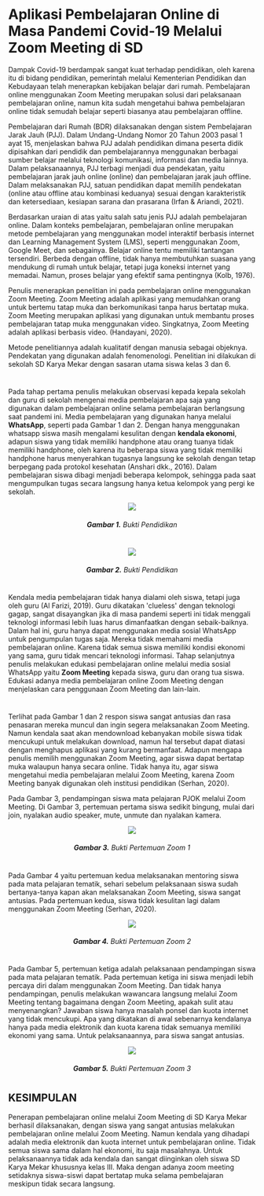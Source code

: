 # Aplikasi Pembelajaran Online di Masa Pandemi Covid-19 Melalui Zoom Meeting di SD

Dampak Covid-19 berdampak sangat kuat terhadap pendidikan, oleh karena itu di bidang pendidikan, pemerintah melalui Kementerian Pendidikan dan Kebudayaan telah menerapkan kebijakan belajar dari rumah. Pembelajaran online menggunakan Zoom Meeting merupakan solusi dari pelaksanaan pembelajaran online, namun kita sudah mengetahui bahwa pembelajaran online tidak semudah belajar seperti biasanya atau pembelajaran offline.

Pembelajaran dari Rumah (BDR) dilaksanakan dengan sistem Pembelajaran Jarak Jauh (PJJ). Dalam Undang-Undang Nomor 20 Tahun 2003 pasal 1 ayat 15, menjelaskan bahwa PJJ adalah pendidikan dimana peserta didik dipisahkan dari pendidik dan pembelajarannya menggunakan berbagai sumber belajar melalui teknologi komunikasi, informasi dan media lainnya. Dalam pelaksanaannya, PJJ terbagi menjadi dua pendekatan, yaitu pembelajaran jarak jauh online (online) dan pembelajaran jarak jauh offline. Dalam melaksanakan PJJ, satuan pendidikan dapat memilih pendekatan (online atau offline atau kombinasi keduanya) sesuai dengan karakteristik dan ketersediaan, kesiapan sarana dan prasarana (Irfan & Ariandi, 2021).

Berdasarkan uraian di atas yaitu salah satu jenis PJJ adalah pembelajaran online. Dalam konteks pembelajaran, pembelajaran online merupakan metode pembelajaran yang menggunakan model interaktif berbasis internet dan Learning Management System (LMS), seperti menggunakan Zoom, Google Meet, dan sebagainya. Belajar online tentu memiliki tantangan tersendiri. Berbeda dengan offline, tidak hanya membutuhkan suasana yang mendukung di rumah untuk belajar, tetapi juga koneksi internet yang memadai. Namun, proses belajar yang efektif sama pentingnya (Kolb, 1976).

Penulis menerapkan penelitian ini pada pembelajaran online menggunakan Zoom Meeting. Zoom Meeting adalah aplikasi yang memudahkan orang untuk bertemu tatap muka dan berkomunikasi tanpa harus bertatap muka. Zoom Meeting merupakan aplikasi yang digunakan untuk membantu proses pembelajaran tatap muka menggunakan video. Singkatnya, Zoom Meeting adalah aplikasi berbasis video. (Handayani, 2020).

Metode penelitiannya adalah kualitatif dengan manusia sebagai objeknya. Pendekatan yang digunakan adalah fenomenologi. Penelitian ini dilakukan di sekolah SD Karya Mekar dengan sasaran utama siswa kelas 3 dan 6.
#
Pada tahap pertama penulis melakukan observasi kepada kepala sekolah dan guru di sekolah mengenai media pembelajaran apa saja yang digunakan dalam pembelajaran online selama pembelajaran berlangsung saat pandemi ini. Media pembelajaran yang digunakan hanya melalui **WhatsApp**, seperti pada Gambar 1 dan 2. Dengan hanya menggunakan whatsapp siswa masih mengalami kesulitan dengan **kendala ekonomi**, adapun siswa yang tidak memiliki handphone atau orang tuanya tidak memiliki handphone, oleh karena itu beberapa siswa yang tidak memiliki handphone harus menyerahkan tugasnya langsung ke sekolah dengan tetap berpegang pada protokol kesehatan (Anshari dkk., 2016). Dalam pembelajaran siswa dibagi menjadi beberapa kelompok, sehingga pada saat mengumpulkan tugas secara langsung hanya ketua kelompok yang pergi ke sekolah.

<center> <img src="bukti_pendidikan1.PNG"> </center>

###### <center> **Gambar 1.** Bukti Pendidikan </center>
#

<center><img src="bukti_pendidikan2.PNG"></center>

###### <center> **Gambar 2.** Bukti Pendidikan </center>
#

Kendala media pembelajaran tidak hanya dialami oleh siswa, tetapi juga oleh guru (Al Farizi, 2019). Guru dikatakan 'clueless' dengan teknologi gagap, sangat disayangkan jika di masa pandemi seperti ini tidak menggali teknologi informasi lebih luas harus dimanfaatkan dengan sebaik-baiknya. Dalam hal ini, guru hanya dapat menggunakan media sosial WhatsApp untuk pengumpulan tugas saja. Mereka tidak memahami media pembelajaran online. Karena tidak semua siswa memiliki kondisi ekonomi yang sama, guru tidak mencari teknologi informasi. Tahap selanjutnya penulis melakukan edukasi pembelajaran online melalui media sosial WhatsApp yaitu **Zoom Meeting** kepada siswa, guru dan orang tua siswa. Edukasi adanya media pembelajaran online Zoom Meeting dengan menjelaskan cara penggunaan Zoom Meeting dan lain-lain.
#

Terlihat pada Gambar 1 dan 2 respon siswa sangat antusias dan rasa penasaran mereka muncul dan ingin segera melaksanakan Zoom Meeting. Namun kendala saat akan mendownload kebanyakan mobile siswa tidak mencukupi untuk melakukan download, namun hal tersebut dapat diatasi dengan menghapus aplikasi yang kurang bermanfaat. Adapun mengapa penulis memilih menggunakan Zoom Meeting, agar siswa dapat bertatap muka walaupun hanya secara online. Tidak hanya itu, agar siswa mengetahui media pembelajaran melalui Zoom Meeting, karena Zoom Meeting banyak digunakan oleh institusi pendidikan (Serhan, 2020).


Pada Gambar 3, pendampingan siswa mata pelajaran PJOK melalui Zoom Meeting. Di Gambar 3, pertemuan pertama siswa sedikit bingung, mulai dari join, nyalakan audio speaker, mute, unmute dan nyalakan kamera.

<center> <img src="bukti_pertemuan_zoom1.PNG"> </center>

###### <center> **Gambar 3.** Bukti Pertemuan Zoom 1 </center>
#


Pada Gambar 4 yaitu pertemuan kedua melaksanakan mentoring siswa pada mata pelajaran tematik, sehari sebelum pelaksanaan siswa sudah bertanya-tanya kapan akan melaksanakan Zoom Meeting, siswa sangat antusias. Pada pertemuan kedua, siswa tidak kesulitan lagi dalam menggunakan Zoom Meeting (Serhan, 2020). 

<center> <img src="bukti_pertemuan_zoom2.PNG"> </center>

###### <center> **Gambar 4.** Bukti Pertemuan Zoom 2 </center>
#

Pada Gambar 5, pertemuan ketiga adalah pelaksanaan pendampingan siswa pada mata pelajaran tematik. Pada pertemuan ketiga ini siswa menjadi lebih percaya diri dalam menggunakan Zoom Meeting. Dan tidak hanya pendampingan, penulis melakukan wawancara langsung melalui Zoom Meeting tentang bagaimana dengan Zoom Meeting, apakah sulit atau menyenangkan? Jawaban siswa hanya masalah ponsel dan kuota internet yang tidak mencukupi. Apa yang dikatakan di awal sebenarnya kendalanya hanya pada media elektronik dan kuota karena tidak semuanya memiliki ekonomi yang sama. Untuk pelaksanaannya, para siswa sangat antusias.

<center> <img src="bukti_pertemuan_zoom3.PNG"> </center>

###### <center> **Gambar 5.** Bukti Pertemuan Zoom 3 </center>
#

## KESIMPULAN

Penerapan pembelajaran online melalui Zoom Meeting di SD Karya Mekar berhasil dilaksanakan, dengan siswa yang sangat antusias melakukan pembelajaran online melalui Zoom Meeting. Namun kendala yang dihadapi adalah media elektronik dan kuota internet untuk pembelajaran online. Tidak semua siswa sama dalam hal ekonomi, itu saja masalahnya. Untuk pelaksanaannya tidak ada kendala dan sangat diinginkan oleh siswa SD Karya Mekar khususnya kelas III.
Maka dengan adanya zoom meeting setidaknya siswa-siswi dapat bertatap muka selama pembelajaran meskipun tidak secara langsung.